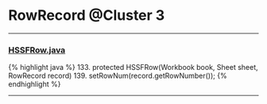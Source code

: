 # RowRecord @Cluster 3

***

### [HSSFRow.java](https://searchcode.com/codesearch/view/15642313/)
{% highlight java %}
133. protected HSSFRow(Workbook book, Sheet sheet, RowRecord record)
139.     setRowNum(record.getRowNumber());
{% endhighlight %}

***

